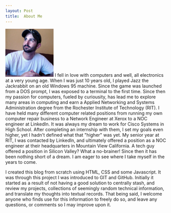 ```yaml
---
layout: Post
title:  About Me
---
```



<p>
<img src="/me.jpeg" alt="me" style="width:150px;" />
I fell in love with computers and well, all electronics at a very young age. 
When I was just 10 years old, I played Jazz the Jackrabbit on an old Windows 
95 machine. Since the game was launched from a DOS prompt, I was
exposed to a terminal to the first time. Since then my passion for computers,
fueled by curiousity, has lead me to explore many areas in computing and earn 
a Applied Networking and Systems Administration degree from the Rochester 
Institute of Technology (RIT). I have held many different computer related positions 
from running my own computer repair business to a Network Engineer at Xerox 
to a NOC engineer at LinkedIn. It was always my dream to work for Cisco 
Systems in High School. After completing an internship with them, I set my 
goals even higher, yet I hadn't defined what that "higher" was yet. My senior 
year at RIT, I was contacted by LinkedIn, and ultimately offered a position 
as a NOC engineer at their headquarters in Mountain View California. A tech 
guy offered a position in Silicon Valley? What a no-brainer! Since then it 
has been nothing short of a dream. I am eager to see where I take myself in 
the years to come.
</p>


<p>
I created this blog from scratch using HTML, CSS and some Javascript. It was 
through this project I was introduced to GIT and GitHub. Initially it started 
as a result of not having a good solution to centrally  stash, and review my 
projects, collections of seemingly random technical information, and translate 
my thoughts into textual records. That being said, I welcome anyone who finds 
use for this information to freely do so, and leave any questions, or comments 
so I may improve upon it. 
</p>
